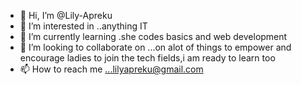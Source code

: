 - 👋 Hi, I’m @Lily-Apreku
- 👀 I’m interested in ..anything IT
- 🌱 I’m currently learning .she codes basics and web development
- 💞️ I’m looking to collaborate on ...on alot of things to empower and encourage ladies to join the tech fields,i am ready to learn too
- 📫 How to reach me ...lilyapreku@gmail.com

<!---
Lily-Apreku/Lily-Apreku is a ✨ special ✨ repository because its `README.md` (this file) appears on your GitHub profile.
You can click the Preview link to take a look at your changes.
--->
